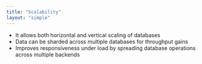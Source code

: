 ```yaml
---
title: "Scalability"
layout: "simple"
---
```


- It allows both horizontal and vertical scaling of databases
- Data can be sharded across multiple databases for throughput gains
- Improves responsiveness under load by spreading database operations across multiple backends